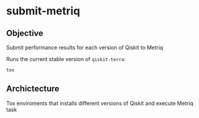 # submit-metriq

## Objective

Submit performance results for each version of Qiskit to Metriq

Runs the current stable version of `qiskit-terra`:
```bash
tox
```

## Archictecture

Tox enviroments that installs different versions of Qiskit and execute Metriq task

